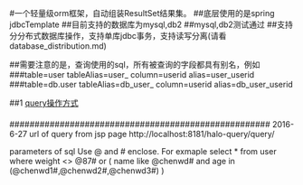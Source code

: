 

#一个轻量级orm框架，自动组装ResultSet结果集。
##底层使用的是spring jdbcTemplate
##目前支持的数据库为mysql,db2
##mysql,db2测试通过
##支持分分布式数据库操作，支持单库jdbc事务，支持读写分离(请看database_distribution.md)

##需要注意的是，查询使用的sql，所有被查询的字段都具有别名，例如 
###table=user tableAlias=user_ column=userid alias=user_userid
###table=db.user tableAlias=db_user_ column=userid alias=db_user_userid

##1 [query操作方式](https://github.com/akwei/halo-query/blob/master/README_normal.md "query操作方式")

####
####################################################
2016-6-27
url of query from jsp page
http://localhost:8181/halo-query/query/

parameters of sql Use @ and # enclose. For exmaple
select * from user where weight <> @87# or ( name like @chenwd# and age in (@chenwd1#,@chenwd2#,@chenwd3#) )



 


